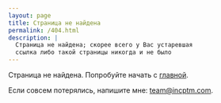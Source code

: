 ```yaml
---
layout: page
title: Страница не найдена
permalink: /404.html
description: |
  Страница не найдена; скорее всего у Вас устаревшая
  ссылка либо такой страницы никогда и не было
---
```


Страница не найдена. Попробуйте начать с [главной](/).

<p>Если совсем потерялись, напишите мне:
<a href="mailto:team@incptm.com">team@incptm.com</a>.</p>
